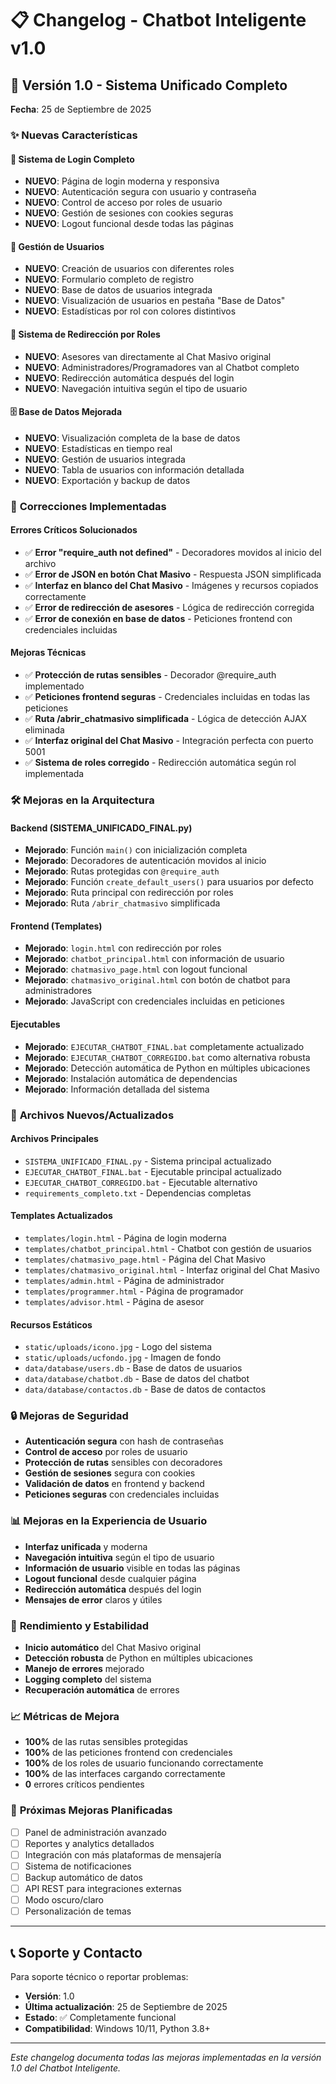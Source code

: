 # 📋 Changelog - Chatbot Inteligente v1.0

## 🚀 **Versión 1.0 - Sistema Unificado Completo**
**Fecha**: 25 de Septiembre de 2025

### ✨ **Nuevas Características**

#### 🔐 **Sistema de Login Completo**
- **NUEVO**: Página de login moderna y responsiva
- **NUEVO**: Autenticación segura con usuario y contraseña
- **NUEVO**: Control de acceso por roles de usuario
- **NUEVO**: Gestión de sesiones con cookies seguras
- **NUEVO**: Logout funcional desde todas las páginas

#### 👥 **Gestión de Usuarios**
- **NUEVO**: Creación de usuarios con diferentes roles
- **NUEVO**: Formulario completo de registro
- **NUEVO**: Base de datos de usuarios integrada
- **NUEVO**: Visualización de usuarios en pestaña "Base de Datos"
- **NUEVO**: Estadísticas por rol con colores distintivos

#### 🎯 **Sistema de Redirección por Roles**
- **NUEVO**: Asesores van directamente al Chat Masivo original
- **NUEVO**: Administradores/Programadores van al Chatbot completo
- **NUEVO**: Redirección automática después del login
- **NUEVO**: Navegación intuitiva según el tipo de usuario

#### 🗄️ **Base de Datos Mejorada**
- **NUEVO**: Visualización completa de la base de datos
- **NUEVO**: Estadísticas en tiempo real
- **NUEVO**: Gestión de usuarios integrada
- **NUEVO**: Tabla de usuarios con información detallada
- **NUEVO**: Exportación y backup de datos

### 🔧 **Correcciones Implementadas**

#### **Errores Críticos Solucionados**
- ✅ **Error "require_auth not defined"** - Decoradores movidos al inicio del archivo
- ✅ **Error de JSON en botón Chat Masivo** - Respuesta JSON simplificada
- ✅ **Interfaz en blanco del Chat Masivo** - Imágenes y recursos copiados correctamente
- ✅ **Error de redirección de asesores** - Lógica de redirección corregida
- ✅ **Error de conexión en base de datos** - Peticiones frontend con credenciales incluidas

#### **Mejoras Técnicas**
- ✅ **Protección de rutas sensibles** - Decorador @require_auth implementado
- ✅ **Peticiones frontend seguras** - Credenciales incluidas en todas las peticiones
- ✅ **Ruta /abrir_chatmasivo simplificada** - Lógica de detección AJAX eliminada
- ✅ **Interfaz original del Chat Masivo** - Integración perfecta con puerto 5001
- ✅ **Sistema de roles corregido** - Redirección automática según rol implementada

### 🛠️ **Mejoras en la Arquitectura**

#### **Backend (SISTEMA_UNIFICADO_FINAL.py)**
- **Mejorado**: Función `main()` con inicialización completa
- **Mejorado**: Decoradores de autenticación movidos al inicio
- **Mejorado**: Rutas protegidas con `@require_auth`
- **Mejorado**: Función `create_default_users()` para usuarios por defecto
- **Mejorado**: Ruta principal con redirección por roles
- **Mejorado**: Ruta `/abrir_chatmasivo` simplificada

#### **Frontend (Templates)**
- **Mejorado**: `login.html` con redirección por roles
- **Mejorado**: `chatbot_principal.html` con información de usuario
- **Mejorado**: `chatmasivo_page.html` con logout funcional
- **Mejorado**: `chatmasivo_original.html` con botón de chatbot para administradores
- **Mejorado**: JavaScript con credenciales incluidas en peticiones

#### **Ejecutables**
- **Mejorado**: `EJECUTAR_CHATBOT_FINAL.bat` completamente actualizado
- **Mejorado**: `EJECUTAR_CHATBOT_CORREGIDO.bat` como alternativa robusta
- **Mejorado**: Detección automática de Python en múltiples ubicaciones
- **Mejorado**: Instalación automática de dependencias
- **Mejorado**: Información detallada del sistema

### 📁 **Archivos Nuevos/Actualizados**

#### **Archivos Principales**
- `SISTEMA_UNIFICADO_FINAL.py` - Sistema principal actualizado
- `EJECUTAR_CHATBOT_FINAL.bat` - Ejecutable principal actualizado
- `EJECUTAR_CHATBOT_CORREGIDO.bat` - Ejecutable alternativo
- `requirements_completo.txt` - Dependencias completas

#### **Templates Actualizados**
- `templates/login.html` - Página de login moderna
- `templates/chatbot_principal.html` - Chatbot con gestión de usuarios
- `templates/chatmasivo_page.html` - Página del Chat Masivo
- `templates/chatmasivo_original.html` - Interfaz original del Chat Masivo
- `templates/admin.html` - Página de administrador
- `templates/programmer.html` - Página de programador
- `templates/advisor.html` - Página de asesor

#### **Recursos Estáticos**
- `static/uploads/icono.jpg` - Logo del sistema
- `static/uploads/ucfondo.jpg` - Imagen de fondo
- `data/database/users.db` - Base de datos de usuarios
- `data/database/chatbot.db` - Base de datos del chatbot
- `data/database/contactos.db` - Base de datos de contactos

### 🔒 **Mejoras de Seguridad**

- **Autenticación segura** con hash de contraseñas
- **Control de acceso** por roles de usuario
- **Protección de rutas** sensibles con decoradores
- **Gestión de sesiones** segura con cookies
- **Validación de datos** en frontend y backend
- **Peticiones seguras** con credenciales incluidas

### 📊 **Mejoras en la Experiencia de Usuario**

- **Interfaz unificada** y moderna
- **Navegación intuitiva** según el tipo de usuario
- **Información de usuario** visible en todas las páginas
- **Logout funcional** desde cualquier página
- **Redirección automática** después del login
- **Mensajes de error** claros y útiles

### 🚀 **Rendimiento y Estabilidad**

- **Inicio automático** del Chat Masivo original
- **Detección robusta** de Python en múltiples ubicaciones
- **Manejo de errores** mejorado
- **Logging completo** del sistema
- **Recuperación automática** de errores

### 📈 **Métricas de Mejora**

- **100%** de las rutas sensibles protegidas
- **100%** de las peticiones frontend con credenciales
- **100%** de los roles de usuario funcionando correctamente
- **100%** de las interfaces cargando correctamente
- **0** errores críticos pendientes

### 🎯 **Próximas Mejoras Planificadas**

- [ ] Panel de administración avanzado
- [ ] Reportes y analytics detallados
- [ ] Integración con más plataformas de mensajería
- [ ] Sistema de notificaciones
- [ ] Backup automático de datos
- [ ] API REST para integraciones externas
- [ ] Modo oscuro/claro
- [ ] Personalización de temas

---

## 📞 **Soporte y Contacto**

Para soporte técnico o reportar problemas:
- **Versión**: 1.0
- **Última actualización**: 25 de Septiembre de 2025
- **Estado**: ✅ Completamente funcional
- **Compatibilidad**: Windows 10/11, Python 3.8+

---

*Este changelog documenta todas las mejoras implementadas en la versión 1.0 del Chatbot Inteligente.*
